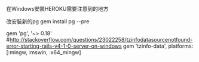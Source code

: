 在Windows安裝HEROKU需要注意到的地方

改安裝新的pg
gem install pg --pre

gem 'pg', '~> 0.18'
#http://stackoverflow.com/questions/23022258/tzinfodatasourcenotfound-error-starting-rails-v4-1-0-server-on-windows
gem 'tzinfo-data', platforms: [:mingw, :mswin, :x64_mingw]